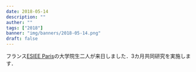 ```yaml
---
date: 2018-05-14
description: ""
auther: ""
tags: ["2018"]
banner: "img/banners/2018-05-14.png"
draft: false
---
```

フランス[ESIEE Paris](https://www.esiee.fr/)の大学院生二人が来日しました．3カ月共同研究を実施します．
<!--more-->
